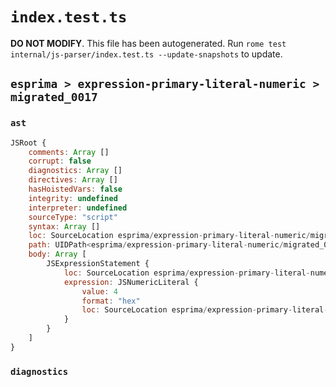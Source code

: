 # `index.test.ts`

**DO NOT MODIFY**. This file has been autogenerated. Run `rome test internal/js-parser/index.test.ts --update-snapshots` to update.

## `esprima > expression-primary-literal-numeric > migrated_0017`

### `ast`

```javascript
JSRoot {
	comments: Array []
	corrupt: false
	diagnostics: Array []
	directives: Array []
	hasHoistedVars: false
	integrity: undefined
	interpreter: undefined
	sourceType: "script"
	syntax: Array []
	loc: SourceLocation esprima/expression-primary-literal-numeric/migrated_0017/input.js 1:0-1:4
	path: UIDPath<esprima/expression-primary-literal-numeric/migrated_0017/input.js>
	body: Array [
		JSExpressionStatement {
			loc: SourceLocation esprima/expression-primary-literal-numeric/migrated_0017/input.js 1:0-1:4
			expression: JSNumericLiteral {
				value: 4
				format: "hex"
				loc: SourceLocation esprima/expression-primary-literal-numeric/migrated_0017/input.js 1:0-1:4
			}
		}
	]
}
```

### `diagnostics`

```

```
